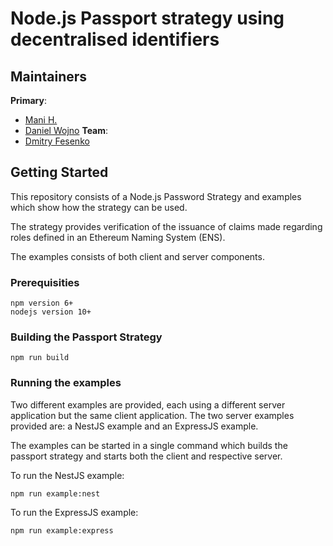 # Node.js Passport strategy using decentralised identifiers


## Maintainers
**Primary**: 
 - [Mani H.](https://github.com/manihagh>)
 - [Daniel Wojno](https://github.com/dwojno>)
**Team**:
 - [Dmitry Fesenko](https://github.com/JGiter)

## Getting Started

This repository consists of a Node.js Password Strategy and examples which show how the strategy can be used.

The strategy provides verification of the issuance of claims made regarding roles defined in an Ethereum Naming System (ENS).

The examples consists of both client and server components.

### Prerequisities

```
npm version 6+
nodejs version 10+
```

### Building the Passport Strategy
```
npm run build
```

### Running the examples
Two different examples are provided, each using a different server application but the same client application. The two server examples provided are: a NestJS example and an ExpressJS example.

The examples can be started in a single command which builds the passport strategy and starts both the client and respective server.

To run the NestJS example:
```
npm run example:nest
```

To run the ExpressJS example:
```
npm run example:express
```